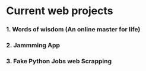 # Current web projects

### 1. Words of wisdom (An online master for life)
### 2. Jammming App
### 3. Fake Python Jobs web Scrapping
